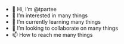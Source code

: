 - 👋 Hi, I’m @tpartee
- 👀 I’m interested in many things
- 🌱 I’m currently learning many things
- 💞️ I’m looking to collaborate on many things
- 📫 How to reach me many things

<!---
tpartee/tpartee is a ✨ special ✨ repository because its `README.md` (this file) appears on your GitHub profile.
You can click the Preview link to take a look at your changes.
--->
